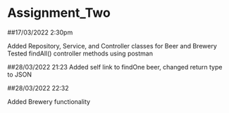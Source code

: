 # Assignment_Two

##17/03/2022 2:30pm

Added Repository, Service, and Controller classes for Beer and Brewery
Tested findAll() controller methods using postman

##28/03/2022 21:23
Added self link to findOne beer, changed return type to JSON

##28/03/2022 22:32

Added Brewery functionality
